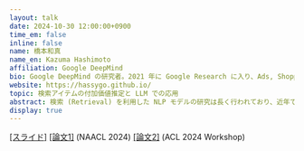 ```yaml
---
layout: talk
date: 2024-10-30 12:00:00+0900
time_em: false
inline: false
name: 橋本和真
name_en: Kazuma Hashimoto
affiliation: Google DeepMind
bio: Google DeepMind の研究者。2021 年に Google Research に入り、Ads, Shopping に関わる Retrieval ベースのモデルの研究 (Metric-driven なクエリ解析、アイテムの価値推定、ICL) をした後、Gemini プッシュの波により最近 DeepMind に異動。現在はこれまでの自身の研究を Gemini に学習・評価の観点から還元する研究に従事。それ以前は 2018 年に東京大学・工学系研究科・鶴岡研究室にて博士号取得した後、Salesforce (AI) Research に所属。
website: https://hassygo.github.io/
topic: 検索アイテムの付加価値推定と LLM での応用
abstract: 検索 (Retrieval) を利用した NLP モデルの研究は長く行われており、近年では LLM と共に RAG や ICL という形で広く関心を集めています。トーク前半では、検索アイテムの選別に関して付加価値の推定の重要性を、1) 実応用 と 2) LLM における ICL、という二つの観点から紹介します。まず共通となる考え方を話し、1) では Product に絡めた例、2) ではマルチタスク・多言語対応のチャレンジの話をします。トークの残り時間では、急速に変化している NLP 研究開発の環境において、LLM 時代の一つの勢力のコアに近づいて働き始めたことで感じていること等を話します。
display: true
---
```

[[スライド]](https://hassygo.github.io/NLP_hashimoto_2024_10_30.pdf) [[論文1]](https://aclanthology.org/2024.naacl-long.221/) (NAACL 2024) [[論文2]](https://aclanthology.org/2024.mrl-1.27/) (ACL 2024 Workshop)
